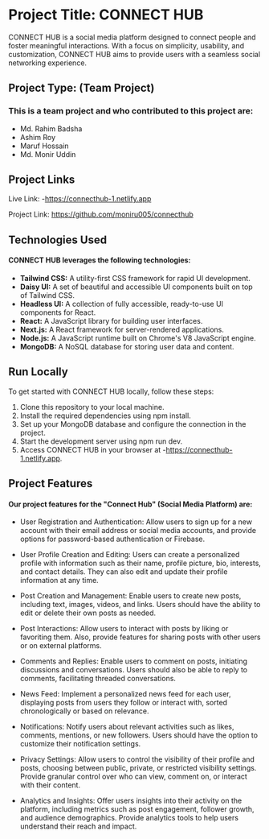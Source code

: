 
# Project Title: CONNECT HUB
CONNECT HUB is a social media platform designed to connect people and foster meaningful interactions. With a focus on simplicity, usability, and customization, CONNECT HUB aims to provide users with a seamless social networking experience.


## Project Type: (Team Project)

### This is a team project and who contributed to this project are:
- Md. Rahim Badsha
- Ashim Roy
- Maruf Hossain
- Md. Monir Uddin
## Project Links

Live Link: -https://connecthub-1.netlify.app

Project Link: https://github.com/moniru005/connecthub
## Technologies Used

#### CONNECT HUB leverages the following technologies:

- **Tailwind CSS:** A utility-first CSS framework for rapid UI development.
- **Daisy UI:** A set of beautiful and accessible UI components built on top of Tailwind CSS.
- **Headless UI:** A collection of fully accessible, ready-to-use UI components for React.
- **React:** A JavaScript library for building user interfaces.
- **Next.js:** A React framework for server-rendered applications.
- **Node.js:** A JavaScript runtime built on Chrome's V8 JavaScript engine.
- **MongoDB:** A NoSQL database for storing user data and content.


## Run Locally



To get started with CONNECT HUB locally, follow these steps:

1. Clone this repository to your local machine.
2. Install the required dependencies using npm install.
3. Set up your MongoDB database and configure the connection in the project.
4. Start the development server using npm run dev.
5. Access CONNECT HUB in your browser at -https://connecthub-1.netlify.app.

## Project Features

#### Our project features for the "Connect Hub" (Social Media Platform) are:

- User Registration and Authentication: Allow users to sign up for a new account with their email address or social media accounts, and provide options for password-based authentication or Firebase.

- User Profile Creation and Editing: Users can create a personalized profile with information such as their name, profile picture, bio, interests, and contact details. They can also edit and update their profile information at any time.

- Post Creation and Management: Enable users to create new posts, including text, images, videos, and links. Users should have the ability to edit or delete their own posts as needed.

- Post Interactions: Allow users to interact with posts by liking or favoriting them. Also, provide features for sharing posts with other users or on external platforms.

- Comments and Replies: Enable users to comment on posts, initiating discussions and conversations. Users should also be able to reply to comments, facilitating threaded conversations.

- News Feed: Implement a personalized news feed for each user, displaying posts from users they follow or interact with, sorted chronologically or based on relevance.


- Notifications: Notify users about relevant activities such as likes, comments, mentions, or new followers. Users should have the option to customize their notification settings.

- Privacy Settings: Allow users to control the visibility of their profile and posts, choosing between public, private, or restricted visibility settings. Provide granular control over who can view, comment on, or interact with their content.

- Analytics and Insights: Offer users insights into their activity on the platform, including metrics such as post engagement, follower growth, and audience demographics. Provide analytics tools to help users understand their reach and impact.



